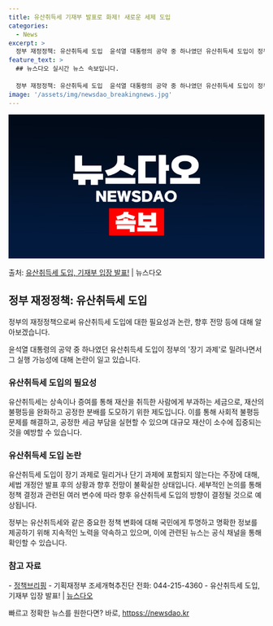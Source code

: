 ```yaml
---
title: 유산취득세 기재부 발표로 화제! 새로운 세제 도입
categories:
  - News
excerpt: >
  정부 재정정책: 유산취득세 도입  윤석열 대통령의 공약 중 하나였던 유산취득세 도입이 정부의 '장기 과제'로…
feature_text: >
  ## 뉴스다오 실시간 뉴스 속보입니다.

  정부 재정정책: 유산취득세 도입  윤석열 대통령의 공약 중 하나였던 유산취득세 도입이 정부의 '장기 과제'로…
image: '/assets/img/newsdao_breakingnews.jpg'
---
```


![뉴스다오 속보](/assets/img/newsdao_breakingnews.jpg)

<p>출처: <a href="httpss://newsdao.kr/4705" rel="dofollow">유산취득세 도입, 기재부 입장 발표!</a> | 뉴스다오</p>

<h2 data-ke-size="size26">정부 재정정책: 유산취득세 도입</h2>
정부의 재정정책으로써 유산취득세 도입에 대한 필요성과 논란, 향후 전망 등에 대해 알아보겠습니다.

<p data-ke-size="size16">윤석열 대통령의 공약 중 하나였던 유산취득세 도입이 정부의 '장기 과제'로 밀려나면서 그 실행 가능성에 대해 논란이 일고 있습니다.</p>

<h3>유산취득세 도입의 필요성</h3>
유산취득세는 상속이나 증여를 통해 재산을 취득한 사람에게 부과하는 세금으로, 재산의 불평등을 완화하고 공정한 분배를 도모하기 위한 제도입니다. 이를 통해 사회적 불평등 문제를 해결하고, 공정한 세금 부담을 실현할 수 있으며 대규모 재산이 소수에 집중되는 것을 예방할 수 있습니다.

<h3>유산취득세 도입 논란</h3>
유산취득세 도입이 장기 과제로 밀리거나 단기 과제에 포함되지 않는다는 주장에 대해, 세법 개정안 발표 후의 상황과 향후 전망이 불확실한 상태입니다. 세부적인 논의를 통해 정책 결정과 관련된 여러 변수에 따라 향후 유산취득세 도입의 방향이 결정될 것으로 예상됩니다.

<p data-ke-size="size16">정부는 유산취득세와 같은 중요한 정책 변화에 대해 국민에게 투명하고 명확한 정보를 제공하기 위해 지속적인 노력을 약속하고 있으며, 이에 관련된 뉴스는 공식 채널을 통해 확인할 수 있습니다.</p>

<h3>참고 자료</h3>
- <a href="https://korea.kr">정책브리핑</a>
- 기획재정부 조세개혁추진단 전화: 044-215-4360
- 유산취득세 도입, 기재부 입장 발표! | <a href="httpss://newsdao.kr/4705">뉴스다오</a> 

빠르고 정확한 뉴스를 원한다면? 바로, <a href="httpss://newsdao.kr" rel="dofollow">httpss://newsdao.kr</a>


